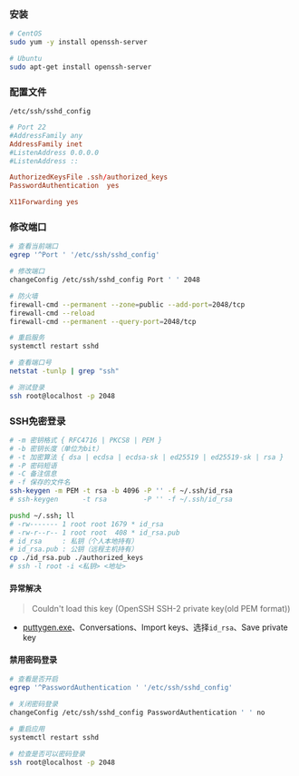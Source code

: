 
### 安装

```bash
# CentOS
sudo yum -y install openssh-server

# Ubuntu
sudo apt-get install openssh-server
```

### 配置文件

`/etc/ssh/sshd_config`

```conf
# Port 22
#AddressFamily any
AddressFamily inet
#ListenAddress 0.0.0.0
#ListenAddress ::

AuthorizedKeysFile .ssh/authorized_keys
PasswordAuthentication  yes

X11Forwarding yes
```

### 修改端口

```bash
# 查看当前端口
egrep '^Port ' '/etc/ssh/sshd_config'

# 修改端口
changeConfig /etc/ssh/sshd_config Port ' ' 2048

# 防火墙
firewall-cmd --permanent --zone=public --add-port=2048/tcp
firewall-cmd --reload
firewall-cmd --permanent --query-port=2048/tcp

# 重启服务
systemctl restart sshd

# 查看端口号
netstat -tunlp | grep "ssh"

# 测试登录
ssh root@localhost -p 2048
```

### SSH免密登录

```bash
# -m 密钥格式 { RFC4716 | PKCS8 | PEM }
# -b 密钥长度（单位为bit）
# -t 加密算法 { dsa | ecdsa | ecdsa-sk | ed25519 | ed25519-sk | rsa }
# -P 密码短语
# -C 备注信息
# -f 保存的文件名
ssh-keygen -m PEM -t rsa -b 4096 -P '' -f ~/.ssh/id_rsa
# ssh-keygen      -t rsa         -P '' -f ~/.ssh/id_rsa

pushd ~/.ssh; ll
# -rw------- 1 root root 1679 * id_rsa
# -rw-r--r-- 1 root root  408 * id_rsa.pub
# id_rsa     : 私钥（个人本地持有）
# id_rsa.pub : 公钥（远程主机持有）
cp ./id_rsa.pub ./authorized_keys
# ssh -l root -i <私钥> <地址>
```

#### 异常解决

>Couldn't load this key (OpenSSH SSH-2 private key(old PEM format))

- [puttygen.exe](https://the.earth.li/~sgtatham/putty/latest/w64/puttygen.exe)、Conversations、Import keys、选择`id_rsa`、Save private key

#### 禁用密码登录

```bash
# 查看是否开启
egrep '^PasswordAuthentication ' '/etc/ssh/sshd_config'

# 关闭密码登录
changeConfig /etc/ssh/sshd_config PasswordAuthentication ' ' no

# 重启应用
systemctl restart sshd

# 检查是否可以密码登录
ssh root@localhost -p 2048
```
